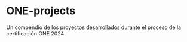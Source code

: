 # ONE-projects
Un compendio de los proyectos desarrollados durante el proceso de la certificación ONE 2024
